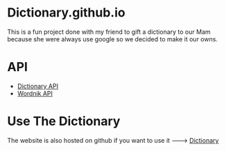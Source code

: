 # Dictionary.github.io

This is a fun project done with my friend to gift a dictionary to our Mam because she were always use google so we decided to make it our owns.

# API

- [Dictionary API](https://dictionaryapi.dev/)
- [Wordnik API](https://wordnik.com)

# Use The Dictionary

The website is also hosted on github if you want to use it 🡒 [Dictionary](https://ishantsram.github.io/Dictionary.github.io/)
